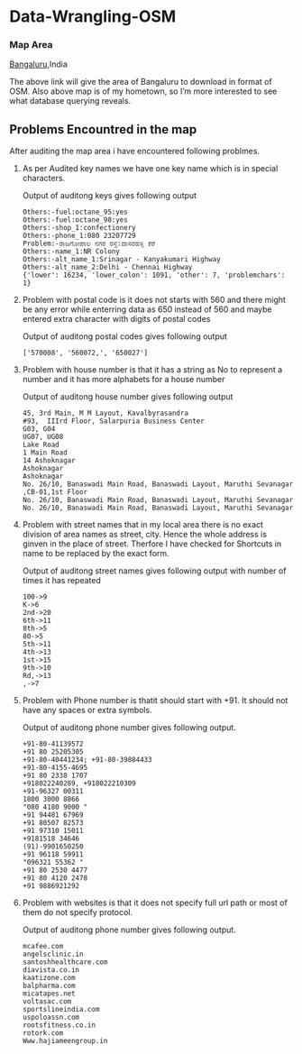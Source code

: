 # Data-Wrangling-OSM

### Map Area

[Bangaluru](http://overpass-api.de/api/map?bbox=77.5044,12.9305,77.6788,13.0280),India

The above link will give the area of Bangaluru to download in format of OSM.
Also above map is of my hometown, so I’m more interested to see what database querying reveals.

## Problems Encountred in the map
  After auditing the map area i have encountered following problmes.

1. As per Audited key names we have one key name which is in special characters.
   
   Output of auditong keys gives following output
      ```
      Others:-fuel:octane_95:yes
      Others:-fuel:octane_98:yes
      Others:-shop_1:confectionery
      Others:-phone_1:080 23207729
      Problem:-ರಾಜಗೋಪಾಲ ನಗರ ರಸ್ತೆ:ದಾಸರಹಳ್ಳಿ ಕೆರೆ
      Others:-name_1:NR Colony
      Others:-alt_name_1:Srinagar - Kanyakumari Highway
      Others:-alt_name_2:Delhi - Chennai Highway
      {'lower': 16234, 'lower_colon': 1091, 'other': 7, 'problemchars': 1}
      ```
2. Problem with postal code is it does not starts with 560 and there might be any error while enterring data as 650 instead of 560 and maybe entered extra character with digits of postal codes
    
    Output of auditong postal codes gives following output
    ```
    ['570008', '560072,', '650027']
    ```
3. Problem with house number is that it has a string as No to represent a number and it has more alphabets for a house number
    
    Output of auditong house number gives following output
    ```
    45, 3rd Main, M M Layout, Kavalbyrasandra
    #93,  IIIrd Floor, Salarpuria Business Center
    G03, G04
    UG07, UG08
    Lake Road
    1 Main Road 
    14 Ashoknagar
    Ashoknagar
    Ashoknagar
    No. 26/10, Banaswadi Main Road, Banaswadi Layout, Maruthi Sevanagar
    ,CB-01,1st Floor
    No. 26/10, Banaswadi Main Road, Banaswadi Layout, Maruthi Sevanagar
    No. 26/10, Banaswadi Main Road, Banaswadi Layout, Maruthi Sevanagar
    ```
4. Problem with street names that in my local area there is no exact division of area names as street, city. Hence the whole address is ginven in the place of street. Therfore I have checked for Shortcuts in name to be replaced by the exact form.
    
    Output of auditong street names gives following output with number of times it has repeated
    ```
    100->9
    K->6
    2nd->20
    6th->11
    8th->5
    80->5
    5th->11
    4th->13
    1st->15
    9th->10
    Rd,->13
    ,->7
    ```
5. Problem with Phone number is thatit should start with +91. It should not have any spaces or extra symbols.
    
    Output of auditong phone number gives following output.
    ```
    +91-80-41139572
    +91 80 25205305
    +91-80-40441234; +91-80-39884433
    +91-80-4155-4695
    +91 80 2338 1707
    +918022240289, +918022210309
    +91-96327 00311
    1800 3000 8866
    "080 4180 9000 "
    +91 94481 67969
    +91 80507 82573
    +91 97310 15011
    +9181518 34646
    (91)-9901650250
    +91 96118 59911
    "096321 55362 "
    +91 80 2530 4477
    +91 80 4120 2478
    +91 9886921292
    ```
6. Problem with websites is that it does not specify full url path or most of them do not specify protocol.
    
    Output of auditong phone number gives following output.
    ```
    mcafee.com
    angelsclinic.in
    santoshhealthcare.com
    diavista.co.in
    kaatizone.com
    balpharma.com
    micatapes.net
    voltasac.com
    sportslineindia.com
    uspoloassn.com
    rootsfitness.co.in
    rotork.com
    Www.hajiameengroup.in
    ```
